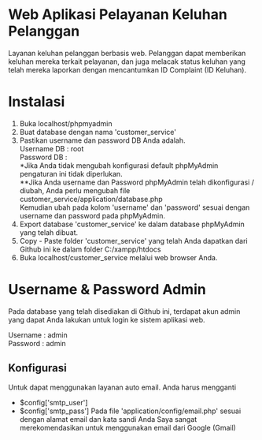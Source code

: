 ﻿# Web Aplikasi Pelayanan Keluhan Pelanggan

Layanan keluhan pelanggan berbasis web. Pelanggan dapat memberikan keluhan mereka terkait pelayanan, dan juga melacak status keluhan yang telah mereka laporkan dengan mencantumkan ID Complaint (ID Keluhan).

# Instalasi

1. Buka localhost/phpmyadmin
2. Buat database dengan nama 'customer_service'
3. 	Pastikan username dan password DB Anda adalah.  
	Username DB : root  
	Password DB :   
	*Jika Anda tidak mengubah konfigurasi default phpMyAdmin pengaturan ini tidak diperlukan.  
	**Jika Anda username dan Password phpMyAdmin telah dikonfigurasi / diubah, Anda perlu mengubah file customer_service/application/database.php  
	Kemudian ubah pada kolom 'username' dan 'password' sesuai dengan username dan password pada phpMyAdmin.  
4. Export database 'customer_service' ke dalam database phpMyAdmin yang telah dibuat.
5. Copy - Paste folder 'customer_service' yang telah Anda dapatkan dari Github ini ke dalam folder C:/xampp/htdocs
6. Buka localhost/customer_service melalui web browser Anda.

# Username & Password Admin

Pada database yang telah disediakan di Github ini, terdapat akun admin yang dapat Anda lakukan untuk login ke sistem aplikasi web.

Username : admin  
Password : admin

## Konfigurasi
Untuk dapat menggunakan layanan auto email. Anda harus mengganti   
* $config['smtp_user']
* $config['smtp_pass']
Pada file 'application/config/email.php' sesuai dengan alamat email dan kata sandi Anda
Saya sangat merekomendasikan untuk menggunakan email dari Google (Gmail)
